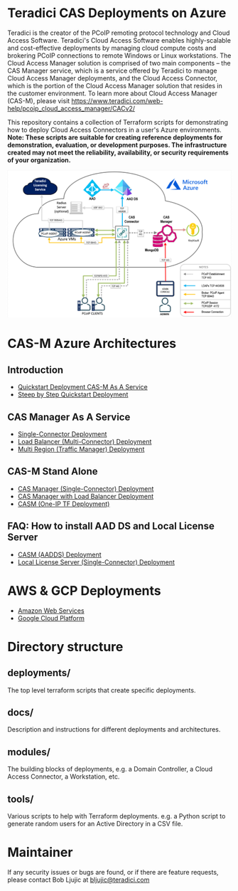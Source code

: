 # Teradici CAS Deployments on Azure
Teradici is the creator of the PCoIP remoting protocol technology and Cloud Access Software. Teradici's Cloud Access Software enables highly-scalable and cost-effective deployments by managing cloud compute costs and brokering PCoIP connections to remote Windows or Linux workstations. The Cloud Access Manager solution is comprised of two main components – the CAS Manager service, which is a service offered by Teradici to manage Cloud Access Manager deployments, and the Cloud Access Connector, which is the portion of the Cloud Access Manager solution that resides in the customer environment.  To learn more about Cloud Access Manager (CAS-M), please visit https://www.teradici.com/web-help/pcoip_cloud_access_manager/CACv2/

This repository contains a collection of Terraform scripts for demonstrating how to deploy Cloud Access Connectors in a user's Azure environments. __Note: These scripts are suitable for creating reference deployments for demonstration, evaluation, or development purposes. The infrastructure created may not meet the reliability, availability, or security requirements of your organization.__

![single-connector diagram](/terraform-deployments/docs/png/CASMArchitecture.png)

# CAS-M Azure Architectures 
  ## Introduction 
  - [Quickstart Deployment CAS-M As A Service](/terraform-deployments/deployments/quickstart-single-connector/quickstart-tutorial.md)
  - [Steep by Step Quickstart Deployment](/terraform-deployments/docs/terraform-config-step-by-step.md)
    
  ## CAS Manager  As A Service
  - [Single-Connector Deployment](/terraform-deployments/docs/README-azure-single-connector.md)
  - [Load Balancer (Multi-Connector) Deployment](/terraform-deployments/docs/README-azure-load-balancer.md)
  - [Multi Region (Traffic Manager) Deployment](/terraform-deployments/docs/README-azure-multi-region-traffic-manager.md)

  ## CAS-M Stand Alone
  - [CAS Manager (Single-Connector) Deployment](/terraform-deployments/docs/README-azure-cas-mgr-single-connector.md)
  - [CAS Manager with Load Balancer Deployment](/terraform-deployments/docs/README-azure-cas-mgr-load-balancer-one-ip-lb.md)
  - [CASM (One-IP TF Deployment)](/terraform-deployments/docs/README-azure-casm-one-ip-tf.md)


  ## FAQ: How to install AAD DS and Local License Server
  - [CASM (AADDS) Deployment](/terraform-deployments/docs/README-azure-casm-aadds.md)
  - [Local License Server (Single-Connector) Deployment](/terraform-deployments/docs/README-azure-lls-single-connector.md)

# AWS & GCP Deployments

- [Amazon Web Services](https://github.com/teradici/cloud_deployment_scripts/blob/master/docs/aws/README.md)
- [Google Cloud Platform](https://github.com/teradici/cloud_deployment_scripts/blob/master/docs/gcp/README.md)

# Directory structure
## deployments/
The top level terraform scripts that create specific deployments.

## docs/
Description and instructions for different deployments and architectures.

## modules/
The building blocks of deployments, e.g. a Domain Controller, a Cloud Access
Connector, a Workstation, etc.

## tools/
Various scripts to help with Terraform deployments.  e.g. a Python script to
generate random users for an Active Directory in a CSV file.

# Maintainer
If any security issues or bugs are found, or if there are feature requests, please contact Bob Ljujic at bljujic@teradici.com
